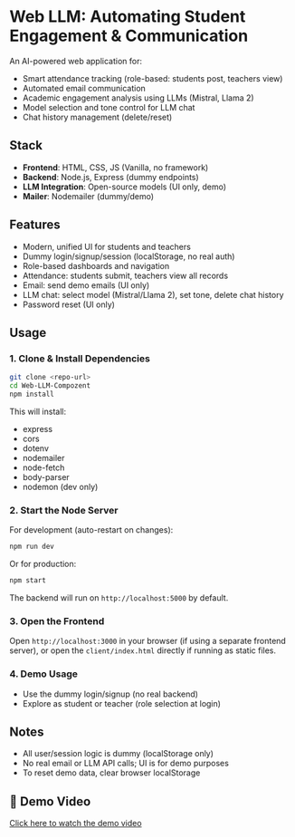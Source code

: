 
# Web LLM: Automating Student Engagement & Communication

An AI-powered web application for:

- Smart attendance tracking (role-based: students post, teachers view)
- Automated email communication
- Academic engagement analysis using LLMs (Mistral, Llama 2)
- Model selection and tone control for LLM chat
- Chat history management (delete/reset)

## Stack

- **Frontend**: HTML, CSS, JS (Vanilla, no framework)
- **Backend**: Node.js, Express (dummy endpoints)
- **LLM Integration**: Open-source models (UI only, demo)
- **Mailer**: Nodemailer (dummy/demo)

## Features

- Modern, unified UI for students and teachers
- Dummy login/signup/session (localStorage, no real auth)
- Role-based dashboards and navigation
- Attendance: students submit, teachers view all records
- Email: send demo emails (UI only)
- LLM chat: select model (Mistral/Llama 2), set tone, delete chat history
- Password reset (UI only)

## Usage

### 1. Clone & Install Dependencies

```bash
git clone <repo-url>
cd Web-LLM-Compozent
npm install
```

This will install:
- express
- cors
- dotenv
- nodemailer
- node-fetch
- body-parser
- nodemon (dev only)

### 2. Start the Node Server

For development (auto-restart on changes):
```bash
npm run dev
```
Or for production:
```bash
npm start
```

The backend will run on `http://localhost:5000` by default.

### 3. Open the Frontend

Open `http://localhost:3000` in your browser (if using a separate frontend server), or open the `client/index.html` directly if running as static files.

### 4. Demo Usage

- Use the dummy login/signup (no real backend)
- Explore as student or teacher (role selection at login)

## Notes

- All user/session logic is dummy (localStorage only)
- No real email or LLM API calls; UI is for demo purposes
- To reset demo data, clear browser localStorage

## 🎥 Demo Video

[Click here to watch the demo video](https://github.com/user-attachments/assets/abf01dc9-df1c-4c0d-8b22-49af62d22356)
